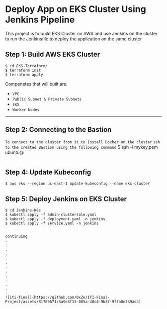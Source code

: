 # Deploy App on EKS Cluster Using Jenkins Pipeline

This project is to build EKS Cluster on AWS and use Jenkins on the cluster to run the Jenkinsfile to deploy the application on the same cluster

## Step 1: Build AWS EKS Cluster

```
$ cd EKS-Terraform/
$ terraform init
$ terraform apply
```
Compenetes that will built are:

- `VPC`
- `Public Subnet & Private Subnets`
-  `EKS`
-  `Worker Nodes`

---
## Step 2: Connecting to the Bastion 
`To connect to the cluster from it to Install Docker on the cluster`
`ssh to the created Bastion using the following command`
$ ssh -i mykey.pem ubuntu@<Bastion-public-ip-address>
```

```
## Step 4: Update Kubeconfig
 
```
$ aws eks --region us-east-1 update-kubeconfig --name eks-cluster
```
## Step 5: Deploy Jenkins on EKS Cluster

```
$ cd Jenkins-K8s
$ kubectl apply -f admin-clusterrole.yaml
$ kubectl apply -f deployment.yaml -n jenkins
$ kubectl apply -f service.yaml -n jenkins
 
```

```
continuing
.
.
.
.
.
.
.
.
.
.
.
.
.
![iti-final](https://github.com/0xZe/ITI-Final-Project/assets/81789671/3a9e3f13-005a-40c4-9b37-9f7a0e239ada)
